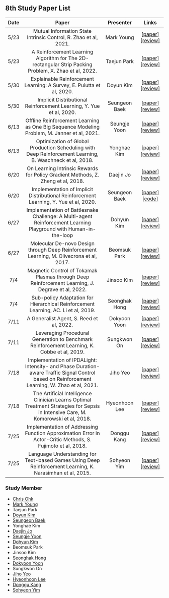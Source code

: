 ## 8th Study Paper List

Date | Paper | Presenter | Links
:---: | :---: | :---: | :---:
5/23 | Mutual Information State Intrinsic Control, R. Zhao et al, 2021. | Mark Young | [[paper]](https://arxiv.org/abs/2103.08107) [[review]](https://hugrypiggykim.com/2022/05/10/music-mutual-information-state-intrinsic-control/)
5/23 | A Reinforcement Learning Algorithm for The 2D-rectangular Strip Packing Problem, X. Zhao et al, 2022. | Taejun Park | [[paper]](https://iopscience.iop.org/article/10.1088/1742-6596/2181/1/012002) [[review]](./220523%20-%20A%20Reinforcement%20Learning%20Algorithm%20for%20The%202D-rectangular%20Strip%20Packing%20Problem%2C%20X.%20Zhao%20et%20al%2C%202022.pdf)
5/30 | Explainable Reinforcement Learning: A Survey, E. Puiutta et al, 2020. | Doyun Kim | [[paper]](https://arxiv.org/abs/2005.06247) [[review]](./220530%20-%20Explainable%20Reinforcement%20Learning%2C%20A%20Survey%2C%20E.%20Puiutta%20et%20al%2C%202020.pdf)
5/30 | Implicit Distributional Reinforcement Learning, Y. Yue et al, 2020. | Seungeon Baek | [[paper]](https://arxiv.org/abs/2007.06159) [[review]](./220530%20-%20Implicit%20Distributional%20Reinforcement%20Learning%2C%20Y.%20Yue%20et%20al%2C%202020.pdf)
6/13 | Offline Reinforcement Learning as One Big Sequence Modeling Problem, M. Janner et al, 2021. | Seungje Yoon | [[paper]](https://arxiv.org/abs/2106.02039) [[review]](./220613%20-%20Offline%20Reinforcement%20Learning%20as%20One%20Big%20Sequence%20Modeling%20Problem%2C%20M.%20Janner%20et%20al%2C%202021.pdf)
6/13 | Optimization of Global Production Scheduling with Deep Reinforcement Learning, B. Waschneck et al, 2018. | Yonghae Kim | [[paper]](https://www.sciencedirect.com/science/article/pii/S221282711830372X) [[review]](./220613%20-%20Optimization%20of%20Global%20Production%20Scheduling%20with%20Deep%20Reinforcement%20Learning%2C%20B.%20Waschneck%20et%20al%2C%202018.pdf)
6/20 | On Learning Intrinsic Rewards for Policy Gradient Methods, Z. Zheng et al, 2018. | Daejin Jo | [[paper]](https://arxiv.org/abs/1804.06459) [[review]](./220620%20-%20On%20Learning%20Intrinsic%20Rewards%20for%20Policy%20Gradient%20Methods%2C%20Z.%20Zheng%20et%20al%2C%202018.pdf)
6/20 | Implementation of Implicit Distributional Reinforcement Learning, Y. Yue et al, 2020. | Seungeon Baek | [[paper]](https://arxiv.org/abs/2007.06159) [[code]](https://github.com/SeungeonBaek/continuous-agents-test)
6/27 | Implementation of Battlesnake Challenge: A Multi-agent Reinforcement Learning Playground with Human-in-the-loop | Dohyun Kim | [[paper]](https://arxiv.org/abs/2007.10504) [[review]](./220627%20-%20Battlesnake%20Challenge%2C%20A%20Multi-agent%20Reinforcement%20Learning%20Playground%20with%20Human-in-the-loop.pdf)
6/27 | Molecular De-novo Design through Deep Reinforcement Learning, M. Olivecrona et al, 2017. | Beomsuk Park | [[paper]](https://jcheminf.biomedcentral.com/articles/10.1186/s13321-017-0235-x) [[review]](./220627%20-%20Molecular%20De-novo%20Design%20through%20Deep%20Reinforcement%20Learning%2C%20M.%20Olivecrona%20et%20al%2C%202017.pdf)
7/4 | Magnetic Control of Tokamak Plasmas through Deep Reinforcement Learning, J. Degrave et al, 2022. | Jinsoo Kim | [[paper]](https://www.nature.com/articles/s41586-021-04301-9) [[review]](./220704%20-%20Magnetic%20Control%20of%20Tokamak%20Plasmas%20through%20Deep%20Reinforcement%20Learning%2C%20J.%20Degrave%20et%20al%2C%202022.pdf)
7/4 | Sub-policy Adaptation for Hierarchical Reinforcement Learning, AC. Li et al, 2019. | Seonghak Hong | [[paper]](https://arxiv.org/abs/1906.05862) [[review]](./220704%20-%20Sub-policy%20Adaptation%20for%20Hierarchical%20Reinforcement%20Learning.pdf)
7/11 | A Generalist Agent, S. Reed et al, 2022. | Dokyoon Yoon | [[paper]](https://arxiv.org/abs/2205.06175) [[review]](./220711%20-%20A%20Generalist%20Agent%2C%20S.%20Reed%20et%20al%2C%202022.pdf)
7/11 | Leveraging Procedural Generation to Benchmark Reinforcement Learning, K. Cobbe et al, 2019. | Sungkwon On | [[paper]](https://arxiv.org/abs/1912.01588) [[review]](./220711%20-%20Leveraging%20Procedural%20Generation%20to%20Benchmark%20Reinforcement%20Learning%2C%20K.%20Cobbe%20et%20al%2C%202019.pdf)
7/18 | Implementation of IPDALight: Intensity- and Phase Duration-aware Traffic Signal Control based on Reinforcement Learning, W. Zhao et al, 2021. | Jiho Yeo | [[paper]](https://www.sciencedirect.com/science/article/abs/pii/S1383762121002587) [[review]](./220718%20-%20Implementation%20of%20IPDALight%2C%20Intensity-%20and%20Phase%20Duration-aware%20Traffic%20Signal%20Control%20based%20on%20Reinforcement%20Learning%2C%20W.%20Zhao%20et%20al%2C%202021.pdf)
7/18 | The Artificial Intelligence Clinician Learns Optimal Treatment Strategies for Sepsis in Intensive Care, M. Komorowski et al, 2018. | Hyeonhoon Lee | [[paper]](https://www.nature.com/articles/s41591-018-0213-5) [[review]](./220718%20-%20The%20Artificial%20Intelligence%20Clinician%20Learns%20Optimal%20Treatment%20Strategies%20for%20Sepsis%20in%20Intensive%20Care%2C%20M.%20Komorowski%20et%20al%2C%202018.pdf)
7/25 | Implementation of Addressing Function Approximation Error in Actor-Critic Methods, S. Fujimoto et al, 2018. | Donggu Kang | [[paper]](https://arxiv.org/abs/1802.09477) [[review]](./220725%20-%20Implementation%20of%20Addressing%20Function%20Approximation%20Error%20in%20Actor-Critic%20Methods%2C%20S.%20Fujimoto%20et%20al%2C%202018.pdf)
7/25 | Language Understanding for Text-based Games Using Deep Reinforcement Learning, K. Narasimhan et al, 2015. | Sohyeon Yim | [[paper]](https://arxiv.org/abs/1506.08941) [[review]](./220725%20-%20Language%20Understanding%20for%20Text-based%20Games%20Using%20Deep%20Reinforcement%20Learning%2C%20K.%20Narasimhan%20et%20al%2C%202015.pdf)

### Study Member

* [Chris Ohk](http://www.github.com/utilForever)
* [Mark Young](http://www.github.com/tylee33)
* Taejun Park
* [Doyun Kim](http://www.github.com/qelloman)
* [Seungeon Baek](http://www.github.com/SeungeonBaek)
* Yonghae Kim
* [Daejin Jo](http://www.github.com/twidddj)
* [Seungje Yoon](http://www.github.com/sjYoondeltar)
* [Dohyun Kim](http://www.github.com/kimdo331)
* Beomsuk Park
* Jinsoo Kim
* [Seonghak Hong](http://www.github.com/hong-sh)
* [Dokyoon Yoon](http://www.github.com/ERU1206)
* Sungkwon On
* [Jiho Yeo](http://www.github.com/jihoyeo)
* [Hyeonhoon Lee](http://www.github.com/HyeonhoonLee)
* [Donggu Kang](http://www.github.com/HERIUN)
* [Sohyeon Yim](http://www.github.com/sohyunwriter)
